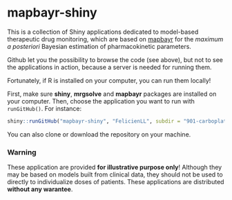 
# mapbayr-shiny

<!-- badges: start -->
<!-- badges: end -->

This is a collection of Shiny applications dedicated to model-based therapeutic drug monitoring, which are based on [mapbayr](https://github.com/FelicienLL/mapbayr) for the *maximum a posteriori* Bayesian estimation of pharmacokinetic parameters. 

Github let you the possibility to browse the code (see above), but not to see the applications in action, because a server is needed for running them. 

Fortunately, if R is installed on your computer, you can run them locally! 

First, make sure **shiny**, **mrgsolve** and **mapbayr** packages are installed on your computer.
Then, choose the application you want to run with `runGitHub()`. For instance: 
```r
shiny::runGitHub("mapbayr-shiny", "FelicienLL", subdir = "901-carboplatin")
```

You can also clone or download the repository on your machine.

### Warning

These application are provided **for illustrative purpose only**! Although they may be based on models built from clinical data, they should not be used to directly to individualize doses of patients. These applications are distributed **without any warantee**.